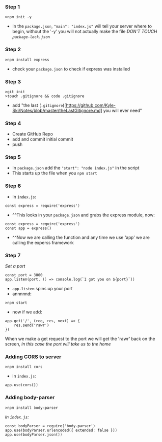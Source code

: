 ### Step 1
```
>npm init -y
```
* In the ```package.json```, ```"main": "index.js"``` will tell your server where to begin, without the '-y' you will not actually make the file
*DON'T TOUCH ```package-lock.json```*
### Step 2
``` 
>npm install express
```
* check your ```package.json``` to check if express was installed
### Step 3
```
>git init
>touch .gitignore && code .gitignore
```
* add "the last (```.gitignore```)[https://github.com/Kyle-Ski/Notes/blob/master/theLastGitignore.md] you will ever need"
### Step 4 
* Create GitHub Repo
* add and commit initial commit 
* push
### Step 5 
* In ```package.json``` add the ```"start": "node index.js"``` in the script
* This starts up the file when you ```npm start```
### Step 6 
* In ```index.js```:
```
const express = require('express')
```
* ^^This looks in your ```package.json``` and grabs the express module, now:
```
const express = require('express')
const app = express()
```
* ^^Now we are calling the function and any time we use 'app' we are calling the experss framework
### Step 7
*Set a port*
```
const port = 3000
app.listen(port, () => console.log(`I got you on ${port}`))
```
* ```app.listen``` spins up your port 
* annnnnd:
```
>npm start
```
* now if we add:
```
app.get('/', (req, res, next) => {
    res.send('rawr')
})
```
When we make a get request to the port we will get the 'rawr' back on the screen,
*in this case the port will take us to the home*

### Adding CORS to server
```
>npm install cors
```
* in ```index.js```:
```
app.use(cors())
```
### Adding body-parser
```
>npm install body-parser
```
*in ```index.js```:*
```
const bodyParser = require('body-parser')
app.use(bodyParser.urlencoded({ extended: false }))
app.use(bodyParser.json())
```
